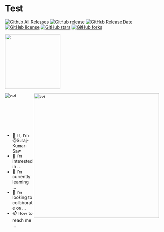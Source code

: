 # Test

[![Github All Releases](https://img.shields.io/github/downloads/surajkumarsaw1/xmrig/total.svg)](https://github.com/xmrig/xmrig/releases)
[![GitHub release](https://img.shields.io/github/release/surajkumarsaw1/xmrig/all.svg)](https://github.com/xmrig/xmrig/releases)
[![GitHub Release Date](https://img.shields.io/github/release-date/surajkumarsaw1/xmrig.svg)](https://github.com/xmrig/xmrig/releases)
[![GitHub license](https://img.shields.io/github/license/surajkumarsaw1/xmrig.svg)](https://github.com/xmrig/xmrig/blob/master/LICENSE)
[![GitHub stars](https://img.shields.io/github/stars/surajkumarsaw1/xmrig.svg)](https://github.com/xmrig/xmrig/stargazers)
[![GitHub forks](https://img.shields.io/github/forks/surajkumarsaw1/xmrig.svg)](https://github.com/xmrig/xmrig/network)

<img height="180em" src="https://github-readme-stats.vercel.app/api?username=surajkumarsaw1&show_icons=true&hide_border=true&&count_private=true&include_all_commits=true" />

<p><img align="left" src="https://github-readme-stats.vercel.app/api/top-langs?username=Surajkumarsaw1&show_icons=true&locale=en&layout=compact&theme=chartreuse-dark" alt="ovi" /></p>
<p>&nbsp;<img align="right" src="https://github-readme-stats.vercel.app/api?username=Surajkumarsaw1&show_icons=true&locale=en&theme=chartreuse-dark" alt="ovi" width="410" /></p>
<br><br><br><br><br>



- 👋 Hi, I’m @Suraj-Kumar-Saw
- 👀 I’m interested in ...
- 🌱 I’m currently learning ...
- 💞️ I’m looking to collaborate on ...
- 📫 How to reach me ...

<!---
Suraj-Kumar-Saw/Suraj-Kumar-Saw is a ✨ special ✨ repository because its `README.md` (this file) appears on your GitHub profile.
You can click the Preview link to take a look at your changes.
--->
